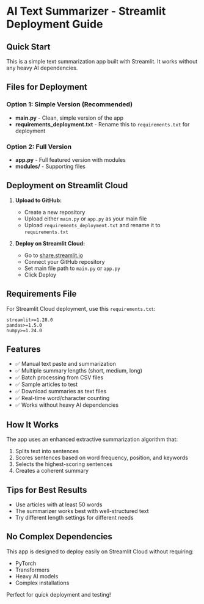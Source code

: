 # AI Text Summarizer - Streamlit Deployment Guide

## Quick Start

This is a simple text summarization app built with Streamlit. It works without any heavy AI dependencies.

## Files for Deployment

### Option 1: Simple Version (Recommended)
- **main.py** - Clean, simple version of the app
- **requirements_deployment.txt** - Rename this to `requirements.txt` for deployment

### Option 2: Full Version
- **app.py** - Full featured version with modules
- **modules/** - Supporting files

## Deployment on Streamlit Cloud

1. **Upload to GitHub:**
   - Create a new repository
   - Upload either `main.py` or `app.py` as your main file
   - Upload `requirements_deployment.txt` and rename it to `requirements.txt`

2. **Deploy on Streamlit Cloud:**
   - Go to [share.streamlit.io](https://share.streamlit.io)
   - Connect your GitHub repository
   - Set main file path to `main.py` or `app.py`
   - Click Deploy

## Requirements File

For Streamlit Cloud deployment, use this `requirements.txt`:

```
streamlit>=1.28.0
pandas>=1.5.0
numpy>=1.24.0
```

## Features

- ✅ Manual text paste and summarization
- ✅ Multiple summary lengths (short, medium, long)
- ✅ Batch processing from CSV files
- ✅ Sample articles to test
- ✅ Download summaries as text files
- ✅ Real-time word/character counting
- ✅ Works without heavy AI dependencies

## How It Works

The app uses an enhanced extractive summarization algorithm that:
1. Splits text into sentences
2. Scores sentences based on word frequency, position, and keywords
3. Selects the highest-scoring sentences
4. Creates a coherent summary

## Tips for Best Results

- Use articles with at least 50 words
- The summarizer works best with well-structured text
- Try different length settings for different needs

## No Complex Dependencies

This app is designed to deploy easily on Streamlit Cloud without requiring:
- PyTorch
- Transformers
- Heavy AI models
- Complex installations

Perfect for quick deployment and testing!